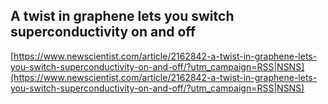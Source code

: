 ## A twist in graphene lets you switch superconductivity on and off
  
  [https://www.newscientist.com/article/2162842-a-twist-in-graphene-lets-you-switch-superconductivity-on-and-off/?utm_campaign=RSS|NSNS](https://www.newscientist.com/article/2162842-a-twist-in-graphene-lets-you-switch-superconductivity-on-and-off/?utm_campaign=RSS|NSNS)